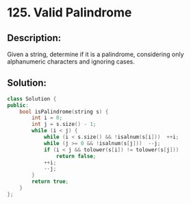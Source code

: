 # 125. Valid Palindrome

## Description:

Given a string, determine if it is a palindrome, considering only alphanumeric characters and ignoring cases.

## Solution:

```c++
class Solution {
public:
    bool isPalindrome(string s) {
        int i = 0;
        int j = s.size() - 1;
        while (i < j) {
            while (i < s.size() && !isalnum(s[i]))  ++i;
            while (j >= 0 && !isalnum(s[j]))  --j;
            if (i < j && tolower(s[i]) != tolower(s[j])) 
                return false;
            ++i;
            --j; 
        }
        return true;
    }
};
```

<!-- remark：

-  -->
